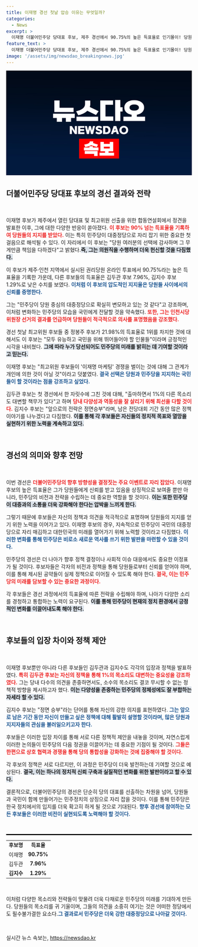 ```yaml
---
title: 이재명 경선 첫날 압승 이유는 무엇일까?
categories:
  - News
excerpt: >
  이재명 더불어민주당 당대표 후보, 제주 경선에서 90.75%의 높은 득표율로 인기몰이! 당원들의 선택에 감사, 책임 다하겠다며 새로운 정당 역사 쓰겠다고 다짐. 경선의 열기가 고조되는 가운데 다양한 후보들의 목소리도 담길 예정이다. 클릭하고 자세히 알아보세요!
feature_text: >
  이재명 더불어민주당 당대표 후보, 제주 경선에서 90.75%의 높은 득표율로 인기몰이! 당원들의 선택에 감사, 책임 다하겠다며 새로운 정당 역사 쓰겠다고 다짐. 경선의 열기가 고조되는 가운데 다양한 후보들의 목소리도 담길 예정이다. 클릭하고 자세히 알아보세요!
image: '/assets/img/newsdao_breakingnews.jpg'
---
```


<p><img src="/assets/img/newsdao_breakingnews.jpg" alt="bookingtag 속보" /></p>

<h2 data-ke-size="size26">더불어민주당 당대표 후보의 경선 결과와 전략</h2>

<p data-ke-size="size16">&nbsp;</p>

<p>이재명 후보가 제주에서 열린 당대표 및 최고위원 선출을 위한 합동연설회에서 정견을 발표한 이후, 그에 대한 다양한 반응이 쏟아졌다. <b><span style="color: #ee2323;">이 후보는 90% 넘는 득표율을 기록하여 당원들의 지지를 받았다.</span></b> 이는 특히 민주당이 대중정당으로 자리 잡기 위한 중요한 첫 걸음으로 해석될 수 있다. 이 자리에서 이 후보는 "당원 여러분의 선택에 감사하며 그 무게만큼 책임을 다하겠다"고 밝혔다.<b><span style="background-color: #21538527;">즉, 그는 의원직을 수행하며 더욱 헌신할 것을 다짐했다.</span></b></p>

<p>이 후보가 제주·인천 지역에서 실시된 권리당원 온라인 투표에서 90.75%라는 높은 득표율을 기록한 가운데, 다른 후보들의 득표율은 김두관 후보 7.96%, 김지수 후보 1.29%로 낮은 수치를 보였다. <b><span style="color: #1a5490;">이처럼 이 후보의 압도적인 지지율은 당원들 사이에서의 신뢰를 증명한다.</span></b> </p>

<p>그는 "민주당이 당원 중심의 대중정당으로 확실히 변모하고 있는 것 같다"고 강조하며, 이처럼 변화하는 민주당의 모습을 국민에게 전달할 것을 약속했다. <b><span style="color: #ee2323;">또한, 그는 인천시당위원장 선거의 결과를 언급하며 당원들이 적극적으로 의사를 표명했음을 강조했다.</span></b></p>

<p>경선 첫날 최고위원 후보들 중 정봉주 후보가 21.98%의 득표율로 1위를 차지한 것에 대해서도 이 후보는 "모두 유능하고 국민을 위해 뛰어들어야 할 인물들"이라며 긍정적인 시각을 내비쳤다. <b><span style="background-color: #21538527;">그에 따라 누가 당선되어도 민주당의 미래를 밝히는 데 기여할 것이라고 믿는다.</span></b></p>

<p>이재명 후보는 "최고위원 후보들이 '이재명 마케팅' 경쟁을 벌이는 것에 대해 그 관계가 개인에 의한 것이 아닐 것"이라고 덧붙였다. <b><span style="color: #1a5490;">결국 선택은 당원과 민주당을 지지하는 국민들이 할 것이라는 점을 강조하고 싶었다.</span></b></p>

<p>김두관 후보는 첫 경선에서 한 자릿수에 그친 것에 대해, "출마하면서 1%의 다른 목소리도 대변할 책무가 있다"고 하며 <b><span style="color: #ee2323;">당내 다양성과 역동성을 잘 살리기 위해 최선을 다할 것이다.</span></b> 김지수 후보는 "앞으로의 전략은 정면승부"라며, 남은 전당대회 기간 동안 많은 정책 이야기를 나누겠다고 다짐했다. <b><span style="background-color: #21538527;">이를 통해 각 후보들은 자신들의 정치적 목표와 열망을 실현하기 위한 노력을 계속하고 있다.</span></b></p>

<p data-ke-size="size16">&nbsp;</p>

<h2 data-ke-size="size26">경선의 의미와 향후 전망</h2>

<p data-ke-size="size16">&nbsp;</p>

<p>이번 경선은 <b><span style="color: #ee2323;">더불어민주당의 향후 방향성을 결정짓는 주요 이벤트로 자리 잡았다.</span></b> 이재명 후보의 높은 득표율은 그가 당원들에게 신뢰를 받고 있음을 상징적으로 보여줄 뿐만 아니라, 민주당의 비전과 전략을 수립하는 데 중요한 역할을 할 것이다. <b><span style="background-color: #21538527;">이는 또한 민주당이 대중과의 소통을 더욱 강화해야 한다는 압박을 느끼게 한다.</span></b> </p>

<p>그렇기 때문에 후보들은 자신의 정책과 의견을 적극적으로 표명하며 당원들의 지지를 얻기 위한 노력을 이어가고 있다. 이재명 후보의 경우, 지속적으로 민주당이 국민의 대중정당으로 자리 매김하고 대한민국의 미래를 열어가기 위해 노력할 것이라고 다짐했다. <b><span style="color: #1a5490;">이러한 변화를 통해 민주당은 비로소 새로운 역사를 쓰기 위한 발판을 마련할 수 있을 것이다.</span></b></p>

<p>민주당의 경선은 더 나아가 향후 정책 결정이나 사회적 이슈 대응에서도 중요한 이정표가 될 것이다. 후보자들은 각자의 비전과 정책을 통해 당원들로부터 신뢰를 얻어야 하며, 이를 통해 제시된 공약들이 실제 정책으로 이어질 수 있도록 해야 한다. <b><span style="color: #ee2323;">결국, 이는 민주당의 미래를 담보할 수 있는 중요한 과정이다.</span></b></p>

<p>각 후보들은 경선 과정에서의 득표율에 따른 전략을 수립해야 하며, 나아가 다양한 소리를 경청하고 통합하는 노력이 요구된다. <b><span style="background-color: #21538527;">이를 통해 민주당이 현재의 정치 환경에서 긍정적인 변화를 이끌어내도록 해야 한다.</span></b></p>

<p data-ke-size="size16">&nbsp;</p>

<h2 data-ke-size="size26">후보들의 입장 차이와 정책 제안</h2>

<p data-ke-size="size16">&nbsp;</p>

<p>이재명 후보뿐만 아니라 다른 후보들인 김두관과 김지수도 각각의 입장과 정책을 발표하였다. <b><span style="color: #ee2323;">특히 김두관 후보는 자신의 정책을 통해 1%의 목소리도 대변하는 중요성을 강조하였다.</span></b> 그는 당내 다수의 의견을 존중하면서도, 소수의 목소리도 결코 무시할 수 없는 정책적 방향을 제시하고자 했다. <b><span style="background-color: #21538527;">이는 다양성을 존중하는 민주당의 정체성에도 잘 부합하는 자세라 할 수 있다.</span></b></p>

<p>김지수 후보는 "정면 승부"라는 단어를 통해 자신의 강한 의지를 표현하였다. <b><span style="color: #1a5490;">그는 앞으로 남은 기간 동안 자신이 만들고 싶은 정책에 대해 활발히 설명할 것이라며, 많은 당원과 지지자들의 관심을 불러일으키고자 한다.</span></b></p>

<p>후보들은 이러한 입장 차이를 통해 서로 다른 정책적 제안을 내놓을 것이며, 자연스럽게 이러한 논의들이 민주당의 다음 정권을 이끌어가는 데 중요한 기점이 될 것이다. <b><span style="color: #ee2323;">그들은 한편으로 상호 협력과 경쟁을 통해 당의 통합성을 강화하는 것에 집중해야 할 것이다.</span></b> </p>

<p>각 후보의 정책은 서로 다르지만, 이 과정은 민주당이 더욱 발전하는데 기여할 것으로 예상된다. <b><span style="background-color: #21538527;">결국, 이는 하나의 정치적 신뢰 구축과 실질적인 변화를 위한 발판이라고 할 수 있다.</span></b> </p>

<p>결론적으로, 더불어민주당의 경선은 단순히 당의 대표를 선출하는 차원을 넘어, 당원들과 국민이 함께 만들어가는 민주정치의 상징으로 자리 잡을 것이다. 이를 통해 민주당은 한국 정치에서의 입지를 더욱 확고히 하게 될 것으로 기대된다. <b><span style="color: #1a5490;">향후 경선에 참여하는 모든 후보들은 이러한 비전이 실현되도록 노력해야 할 것이다.</span></b></p>

<p data-ke-size="size16">&nbsp;</p>

<hr style="height: 1px; border: 1px solid #000;" /> 

<table>
<tr>
<td style="text-align: center; height: 17px;"><b>후보명</b></td>
<td style="text-align: center; height: 17px;"><b>득표율</b></td>
</tr>
<tr>
<td style="text-align: center; height: 17px;">이재명</td>
<td style="text-align: center; height: 17px;"><b>90.75%</b></td>
</tr>
<tr>
<td style="text-align: center; height: 17px;">김두관</td>
<td style="text-align: center; height: 17px;"><b>7.96%</b></td>
</tr>
<tr>
<td style="text-align: center; height: 17px;"><b>김지수</b></td>
<td style="text-align: center; height: 17px;"><b>1.29%</b></td>
</tr>
</table>

<p data-ke-size="size16">&nbsp;</p> 

<p>이처럼 다양한 목소리와 전략들이 맞물려 더욱 다채로운 민주당의 미래를 기대하게 만든다. 당원들의 목소리를 귀 기울이며, 그들의 의견을 소중히 여기는 것은 어떠한 정당에서도 필수불가결한 요소다.<b><span style="color: #1a5490;">그 결과로서 민주당은 더욱 강한 대중정당으로 나아갈 것이다.</span></b></p>

<p data-ke-size="size16">&nbsp;</p>
실시간 뉴스 속보는, <a href="https://newsdao.kr" rel="dofollow">https://newsdao.kr</a>


